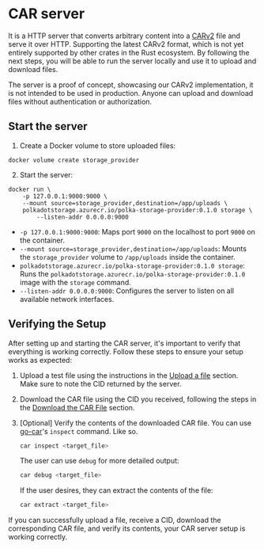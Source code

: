 # CAR server

It is a HTTP server that converts arbitrary content into a [CARv2](https://ipld.io/specs/transport/car/carv2/) file and serve it over HTTP. Supporting the latest CARv2 format, which is not yet entirely supported by other crates in the Rust ecosystem. By following the next steps, you will be able to run the server locally and use it to upload and download files.

<div class="warning">
The server is a proof of concept, showcasing our CARv2 implementation, it is not intended to be used in production. Anyone can upload and download files without authentication or authorization.
</div>

## Start the server

1. Create a Docker volume to store uploaded files:

`docker volume create storage_provider`

2. Start the server:

```
docker run \
    -p 127.0.0.1:9000:9000 \
    --mount source=storage_provider,destination=/app/uploads \
    polkadotstorage.azurecr.io/polka-storage-provider:0.1.0 storage \
        --listen-addr 0.0.0.0:9000
```

- `-p 127.0.0.1:9000:9000`: Maps port `9000` on the localhost to port `9000` on the container.
- `--mount source=storage_provider,destination=/app/uploads`: Mounts the `storage_provider` volume to `/app/uploads` inside the container.
- `polkadotstorage.azurecr.io/polka-storage-provider:0.1.0 storage`: Runs the `polkadotstorage.azurecr.io/polka-storage-provider:0.1.0` image with the `storage` command.
- `--listen-addr 0.0.0.0:9000`: Configures the server to listen on all available network interfaces.

## Verifying the Setup

After setting up and starting the CAR server, it's important to verify that everything is working correctly. Follow these steps to ensure your setup works as expected:

1. Upload a test file using the instructions in the [Upload a file](../storage-provider-cli/storage.md#upload-a-file) section. Make sure to note the CID returned by the server.

2. Download the CAR file using the CID you received, following the steps in the [Download the CAR File](../storage-provider-cli/storage.md#download-the-car-file) section.

3. [Optional] Verify the contents of the downloaded CAR file. You can use [go-car](https://github.com/ipld/go-car/tree/master/cmd/car#install)'s `inspect` command. Like so.

   ```bash
   car inspect <target_file>
   ```

   The user can use `debug` for more detailed output:

   ```bash
   car debug <target_file>
   ```

   If the user desires, they can extract the contents of the file:

   ```bash
   car extract <target_file>
   ```

If you can successfully upload a file, receive a CID, download the corresponding CAR file, and verify its contents, your CAR server setup is working correctly.
